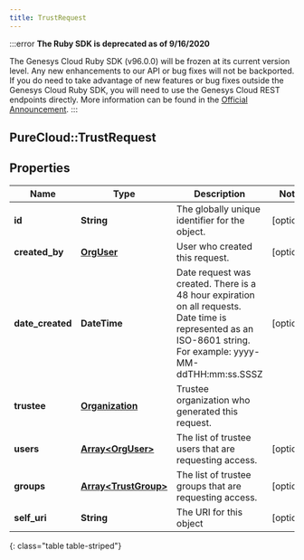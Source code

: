 ```yaml
---
title: TrustRequest
---
```


:::error
**The Ruby SDK is deprecated as of 9/16/2020**

The Genesys Cloud Ruby SDK (v96.0.0) will be frozen at its current version level. Any new enhancements to our API or bug fixes will not be backported. If you do need to take advantage of new features or bug fixes outside the Genesys Cloud Ruby SDK, you will need to use the Genesys Cloud REST endpoints directly. More information can be found in the [Official Announcement](https://developer.mypurecloud.com/forum/t/announcement-genesys-cloud-ruby-sdk-end-of-life/8850).
:::


## PureCloud::TrustRequest

## Properties

|Name | Type | Description | Notes|
|------------ | ------------- | ------------- | -------------|
| **id** | **String** | The globally unique identifier for the object. | [optional] |
| **created_by** | [**OrgUser**](OrgUser.html) | User who created this request. | [optional] |
| **date_created** | **DateTime** | Date request was created. There is a 48 hour expiration on all requests. Date time is represented as an ISO-8601 string. For example: yyyy-MM-ddTHH:mm:ss.SSSZ | [optional] |
| **trustee** | [**Organization**](Organization.html) | Trustee organization who generated this request. | |
| **users** | [**Array&lt;OrgUser&gt;**](OrgUser.html) | The list of trustee users that are requesting access. | [optional] |
| **groups** | [**Array&lt;TrustGroup&gt;**](TrustGroup.html) | The list of trustee groups that are requesting access. | [optional] |
| **self_uri** | **String** | The URI for this object | [optional] |
{: class="table table-striped"}



